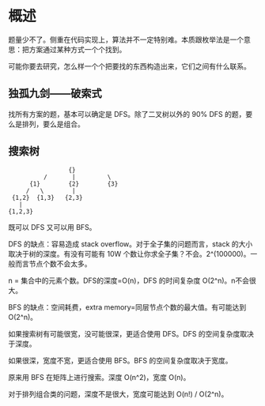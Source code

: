 # 概述

题量少不了。侧重在代码实现上，算法并不一定特别难。本质跟枚举法是一个意思：把方案通过某种方式一个个找到。

可能你要去研究，怎么样一个个把要找的东西构造出来，它们之间有什么联系。

## 独孤九剑——破索式

找所有方案的题，基本可以确定是 DFS。除了二叉树以外的 90% DFS 的题，要么是排列，要么是组合。

## 搜索树
```
                 {}
          /       |         \
      {1}        {2}        {3}
     /   \        |
 {1,2}  {1,3}   {2,3} 
   |
{1,2,3}
```

既可以 DFS 又可以用 BFS。

DFS 的缺点：容易造成 stack overflow。对于全子集的问题而言，stack 的大小取决于树的深度。有没有可能有 10W 个数让你求全子集？不会。2^(100000)。一般而言节点个数不会太多。

n = 集合中的元素个数。DFS的深度=O(n)，DFS 的时间复杂度 O(2^n)。n不会很大。

BFS 的缺点：空间耗费，extra memory=同层节点个数的最大值。有可能达到 O(2^n)。

如果搜索树有可能很宽，没可能很深，更适合使用 DFS。DFS 的空间复杂度取决于深度。

如果很深，宽度不宽，更适合使用 BFS。BFS 的空间复杂度取决于宽度。

原来用 BFS 在矩阵上进行搜索。深度 O(n^2)，宽度 O(n)。

对于排列组合类的问题，深度不是很大，宽度可能达到 O(n!) / O(2^n)。

